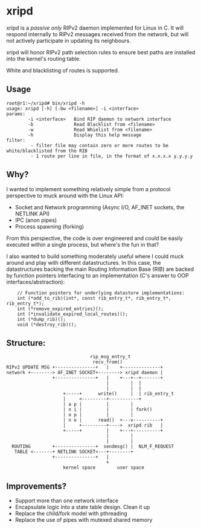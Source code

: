 # xripd
xripd is a *passive only* RIPv2 daemon implemented for Linux in C. It will respond internally to RIPv2 messages received from the network, but will not actively participate in updating its neighbours. 

xripd will honor RIPv2 path selection rules to ensure best paths are installed into the kernel's routing table. 

White and blacklisting of routes is supported.

## Usage
```
root@r1:~/xripd# bin/xripd -h
usage: xripd [-h] [-bw <filename>] -i <interface>
params:
        -i <interface>   Bind RIP daemon to network interface
        -b               Read Blacklist from <filename>
        -w               Read Whielist from <filename>
        -h               Display this help message
filter:
         - filter file may contain zero or more routes to be white/blacklisted from the RIB
         - 1 route per line in file, in the format of x.x.x.x y.y.y.y
```

## Why?
I wanted to implement something relatively simple from a protocol perspective to muck around with the Linux API:

+ Socket and Network programming (Async I/O, AF_INET sockets, the NETLINK API)
+ IPC (anon pipes)
+ Process spawning (forking)

From this perspective, the code is over engineered and could be easily executed within a single process, but where's the fun in that?

I also wanted to build something moderately useful where I could muck around and play with different datastructures. In this case, the datastructures backing the main Routing Information Base (RIB) are backed by function pointers interfacing to an implementation (C's answer to OOP interfaces/abstraction): 

```
	// Function pointers for underlying datastore implementations:
	int (*add_to_rib)(int*, const rib_entry_t*, rib_entry_t*, rib_entry_t*);
	int (*remove_expired_entries)();
	int (*invalidate_expired_local_routes)(); 
	int (*dump_rib)();
	void (*destroy_rib)();
```
## Structure:

```
                               rip_msg_entry_t
                                recv_from()
RIPv2 UPDATE MSG +---------------+   |    +--------------+
network +--------> AF_INET SOCKET+--------> xripd daemon |
                 +---------------+   |    +---+--+-------+
                                     |        |  |
                                     |        |  |
                     +-----+      write()     |  | rib_entry_t
                     |     <---------+-----------+
                     | a p |         |        |
                     | n i |         |        | fork()
                     | o p |         |        |
                     | n e |      read()  +---v----------+
                     |     +---------+---->  xripd rib   |
                     +-----+         |    +---+----------+
                                     |        |
                                     |        |
  ROUTING        +---------------+  sendmsg() |  NLM_F_REQUEST
   TABLE <-------+ NETLINK SOCKET<---+--------+
                 +---------------+   |
                                     +
                     kernel space        user space
```



## Improvements?
+ Support more than one network interface
+ Encapsulate logic into a state table design. Clean it up
+ Replace the child/fork model with pthreading
+ Replace the use of pipes with mutexed shared memory
